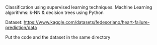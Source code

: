 Classification using supervised learning techniques. Machine Learning algorithms: k-NN & decision trees using Python

Dataset: https://www.kaggle.com/datasets/fedesoriano/heart-failure-prediction/data

Put the code and the dataset in the same directory

